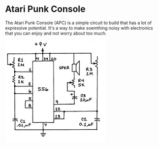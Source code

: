 # Atari Punk Console

The Atari Punk Console (APC) is a simple circuit to build that has a lot of expressive potential. It's a way to make soemthing noisy with electronics that you can enjoy and not worry about too much.

![APC Forest Mim's schematic](apc-mims-schematic.jpg "APC Forest Mim's schematic")
